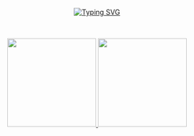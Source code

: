 <p align="center">
  <a href="https://github.com/kaio-sumikawa">
    <img src="https://readme-typing-svg.demolab.com?font=Fira+Code&pause=1000&color=00FF00&center=true&vCenter=true&width=435&lines=Hello%2C+World!+I'm+Kaio+Sumikawa" alt="Typing SVG">
  </a>
</p>

<br>

<p align="center">
    <a href="https://github.com/KaioSumikawa">
      <img height="180em" src="https://github-readme-stats.vercel.app/api?username=KaioSumikawa&show_icons=true&theme=dracula&include_all_commits=true&count_private=true"/>
      <img height="180em" src="https://github-readme-stats.vercel.app/api/top-langs/?username=kaiosumikawa&layout=compact&langs_count=16&theme=dracula"/>
    </a>
</p>



